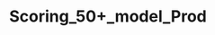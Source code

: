 ---  
schema: Scoring_50+_model_Prod  
title: Scoring_50+_model_Prod  
organization: Sample Department  
notes: Used in 0 lineage(s)  
resources:  
  - name: Scoring_50+_model_Prod 
    url: abfs://system/Scoring_50+_model_Prod 
    format : parquet  
license: None  
category:
  - Education  
maintainer: User  
maintainer_email: UserMail  
---